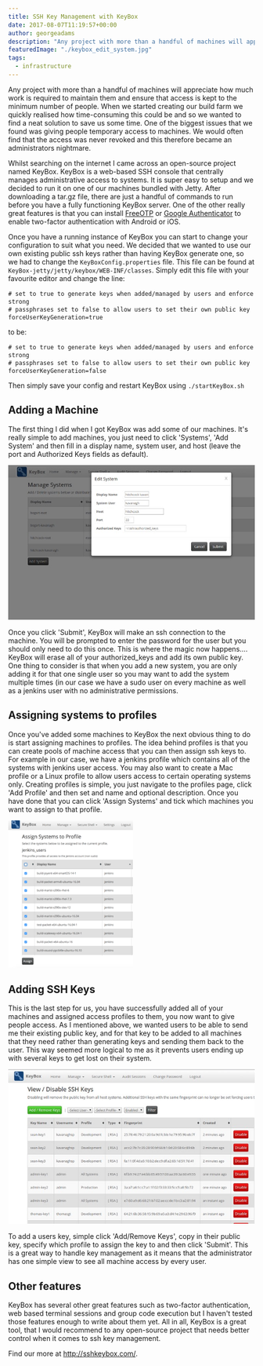```yaml
---
title: SSH Key Management with KeyBox
date: 2017-08-07T11:19:57+00:00
author: georgeadams
description: "Any project with more than a handful of machines will appreciate how much work is required to maintain them and ensure that access is kept to the minimum number of people. When we started creating our build farm we quickly realised how time-consuming this could be and so we wanted to find a neat solution to save us some time. One of the biggest issues that we found was giving people temporary access to machines. We would often find that the access was never revoked and this therefore became an administrators nightmare."
featuredImage: "./keybox_edit_system.jpg"
tags:
  - infrastructure
---
```


Any project with more than a handful of machines will appreciate how much work is required to maintain them and ensure that access is kept to the minimum number of people. When we started creating our build farm we quickly realised how time-consuming this could be and so we wanted to find a neat solution to save us some time. One of the biggest issues that we found was giving people temporary access to machines. We would often find that the access was never revoked and this therefore became an administrators nightmare.

Whilst searching on the internet I came across an open-source project named KeyBox. KeyBox is a web-based SSH console that centrally manages administrative access to systems. It is super easy to setup and we decided to run it on one of our machines bundled with Jetty. After downloading a tar.gz file, there are just a handful of commands to run before you have a fully functioning KeyBox server. One of the other really great features is that you can install [FreeOTP](https://freeotp.github.io/) or [Google Authenticator](https://github.com/google/google-authenticator) to enable two-factor authentication with Android or iOS.

Once you have a running instance of KeyBox you can start to change your configuration to suit what you need. We decided that we wanted to use our own existing public ssh keys rather than having KeyBox generate one, so we had to change the `KeyBoxConfig.properties` file. This file can be found at `KeyBox-jetty/jetty/keybox/WEB-INF/classes`. Simply edit this file with your favourite editor and change the line:

```
# set to true to generate keys when added/managed by users and enforce strong
# passphrases set to false to allow users to set their own public key
forceUserKeyGeneration=true
```

to be:

```
# set to true to generate keys when added/managed by users and enforce strong
# passphrases set to false to allow users to set their own public key
forceUserKeyGeneration=false
```

Then simply save your config and restart KeyBox using `./startKeyBox.sh`  

## Adding a Machine

The first thing I did when I got KeyBox was add some of our machines. It's really simple to add machines, you just need to click 'Systems', 'Add System' and then fill in a display name, system user, and host (leave the port and Authorized Keys fields as default).  

![Screenshot of KeyBox that shows how to edit a system](./keybox_edit_system.jpg)

Once you click 'Submit', KeyBox will make an ssh connection to the machine. You will be prompted to enter the password for the user but you should only need to do this once. This is where the magic now happens.... KeyBox will erase all of your authorized_keys and add its own public key. One thing to consider is that when you add a new system, you are only adding it for that one single user so you may want to add the system multiple times (in our case we have a sudo user on every machine as well as a jenkins user with no administrative permissions.  

## Assigning systems to profiles

Once you've added some machines to KeyBox the next obvious thing to do is start assigning machines to profiles. The idea behind profiles is that you can create pools of machine access that you can then assign ssh keys to. For example in our case, we have a jenkins profile which contains all of the systems with jenkins user access. You may also want to create a Mac profile or a Linux profile to allow users access to certain operating systems only. Creating profiles is simple, you just navigate to the profiles page, click 'Add Profile' and then set and name and optional description. Once you have done that you can click 'Assign Systems' and tick which machines you want to assign to that profile.

![Screenshot of KeyBox that shows how to assign a system to profiles](./keybox_assign_to_profile.png)  

## Adding SSH Keys

This is the last step for us, you have successfully added all of your machines and assigned access profiles to them, you now want to give people access. As I mentioned above, we wanted users to be able to send me their existing public key, and for that key to be added to all machines that they need rather than generating keys and sending them back to the user. This way seemed more logical to me as it prevents users ending up with several keys to get lost on their system.

![Screenshot of KeyBox that show to to manage SSH keys](./keybox_managing_keys.jpg)  

To add a users key, simple click 'Add/Remove Keys', copy in their public key, specify which profile to assign the key to and then click 'Submit'. This is a great way to handle key management as it means that the administrator has one simple view to see all machine access by every user.  

## Other features

KeyBox has several other great features such as two-factor authentication, web based terminal sessions and group code execution but I haven't tested those features enough to write about them yet. All in all, KeyBox is a great tool, that I would recommend to any open-source project that needs better control when it comes to ssh key management.

Find our more at http://sshkeybox.com/.

